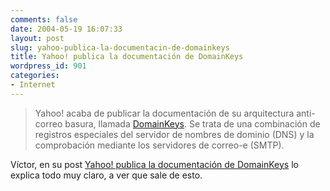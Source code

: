 ```yaml
---
comments: false
date: 2004-05-19 16:07:33
layout: post
slug: yahoo-publica-la-documentacin-de-domainkeys
title: Yahoo! publica la documentación de DomainKeys
wordpress_id: 901
categories:
- Internet
---
```


> Yahoo! acaba de publicar la documentación de su arquitectura anti-correo basura, llamada [DomainKeys](http://antispam.yahoo.com/domainkeys). Se trata de una combinación de registros especiales del servidor de nombres de dominio (DNS) y la comprobación mediante los servidores de correo-e (SMTP).





Víctor, en su post [Yahoo! publica la documentación de DomainKeys](http://rvr.typepad.com/linotipo/2004/05/yahoo_publica_l.html) lo explica todo muy claro, a ver que sale de esto.




 
